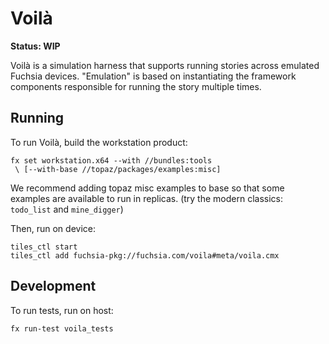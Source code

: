 # Voilà

**Status: WIP**

Voilà is a simulation harness that supports running stories across emulated
Fuchsia devices. "Emulation" is based on instantiating the framework components
responsible for running the story multiple times.

## Running

To run Voilà, build the workstation product:

```
fx set workstation.x64 --with //bundles:tools
 \ [--with-base //topaz/packages/examples:misc]
```

We recommend adding topaz misc examples to base so that some examples are
available to run in replicas. (try the modern classics: `todo_list` and
`mine_digger`)

Then, run on device:

```
tiles_ctl start
tiles_ctl add fuchsia-pkg://fuchsia.com/voila#meta/voila.cmx
```

## Development

To run tests, run on host:

```
fx run-test voila_tests
```

